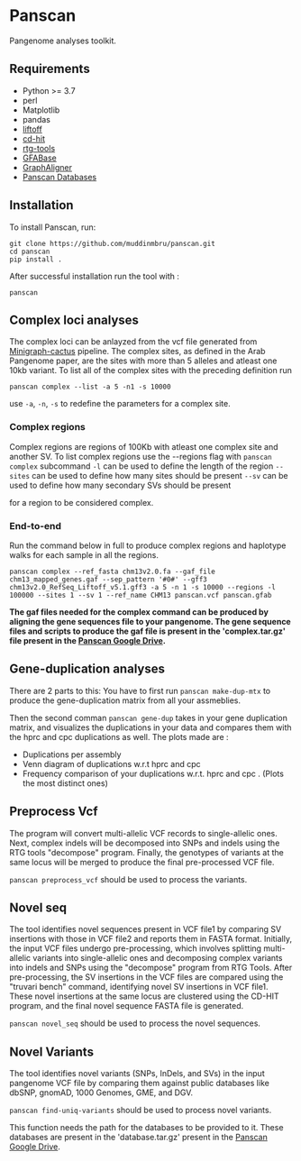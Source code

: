 
# Panscan
Pangenome analyses toolkit.

## Requirements
- Python >= 3.7 
- perl
- Matplotlib
- pandas
- [liftoff](https://github.com/agshumate/Liftoff) 
- [cd-hit](https://github.com/weizhongli/cdhit)
- [rtg-tools](https://github.com/RealTimeGenomics/rtg-tools)
- [GFABase](https://github.com/mlin/gfabase)
- [GraphAligner](https://github.com/maickrau/GraphAligner)
- [Panscan Databases](https://drive.google.com/drive/folders/16O6InjctvIsGSTzroDu2366_wMrTFR3p)


## Installation
To install Panscan, run:

```
git clone https://github.com/muddinmbru/panscan.git
cd panscan
pip install .
```

After successful installation run the tool with :

```panscan```


## Complex loci analyses 
The complex loci can be anlayzed from the vcf file generated from [Minigraph-cactus](https://github.com/ComparativeGenomicsToolkit/cactus/blob/master/doc/pangenome.md) pipeline. 
The complex sites, as defined in the Arab Pangenome paper, are the sites with more than 5 alleles and atleast one 10kb variant. To list all of the complex sites with the preceding definition run
```
panscan complex --list -a 5 -n1 -s 10000
```

use ```-a```, ```-n```, ```-s``` to redefine the parameters for a complex site. 

### Complex regions
Complex regions are regions of 100Kb with atleast one complex site and another SV. To list complex regions use the --regions flag with
```panscan complex``` subcommand
```-l``` can be used to define the length of the region
```--sites``` can be used to define how many sites should be present
```--sv``` can be used to define how many secondary SVs should be present

for a region to be considered complex.



### End-to-end
Run the command below in full to produce complex regions and haplotype walks for each sample in all the regions. 

```
panscan complex --ref_fasta chm13v2.0.fa --gaf_file chm13_mapped_genes.gaf --sep_pattern '#0#' --gff3 chm13v2.0_RefSeq_Liftoff_v5.1.gff3 -a 5 -n 1 -s 10000 --regions -l 100000 --sites 1 --sv 1 --ref_name CHM13 panscan.vcf panscan.gfab
```

**The gaf files needed for the complex command can be produced by aligning the gene sequences file to your pangenome. The gene sequence files and scripts to produce the gaf file is present in the 'complex.tar.gz' file present in the [Panscan Google Drive](https://drive.google.com/drive/folders/16O6InjctvIsGSTzroDu2366_wMrTFR3p).**


## Gene-duplication analyses

There are 2 parts to this:
You have to first run ```panscan make-dup-mtx``` to produce the gene-duplication matrix from all your assmeblies.

Then the second comman ```panscan gene-dup``` takes in your gene duplication matrix, and visualizes the duplications in your data and compares them with the hprc and cpc duplications as well. The plots made are :
 - Duplications per assembly
 - Venn diagram of duplications w.r.t hprc and cpc
 - Frequency comparison of your duplications w.r.t. hprc and cpc . (Plots the most distinct ones)


## Preprocess Vcf

The program will convert multi-allelic VCF records to single-allelic ones. Next, complex indels will be decomposed into SNPs and indels using the RTG tools "decompose" program. Finally, the genotypes of variants at the same locus will be merged to produce the final pre-processed VCF file.

```panscan preprocess_vcf``` should be used to process the variants.

## Novel seq
The tool identifies novel sequences present in VCF file1 by comparing SV insertions with those in VCF file2 and reports them in FASTA format. Initially, the input VCF files undergo pre-processing, which involves splitting multi-allelic variants into single-allelic ones and decomposing complex variants into indels and SNPs using the "decompose" program from RTG Tools. After pre-processing, the SV insertions in the VCF files are compared using the "truvari bench" command, identifying novel SV insertions in VCF file1. These novel insertions at the same locus are clustered using the CD-HIT program, and the final novel sequence FASTA file is generated.

```panscan novel_seq``` should be used to process the novel sequences.

## Novel Variants
The tool identifies novel variants (SNPs, InDels, and SVs) in the input pangenome VCF file by comparing them against public databases like dbSNP, gnomAD, 1000 Genomes, GME, and DGV.

```panscan find-uniq-variants``` should be used to process novel variants. 

This function needs the path for the databases to be provided to it. These databases are present in the 'database.tar.gz' present in the [Panscan Google Drive](https://drive.google.com/drive/folders/16O6InjctvIsGSTzroDu2366_wMrTFR3p).
